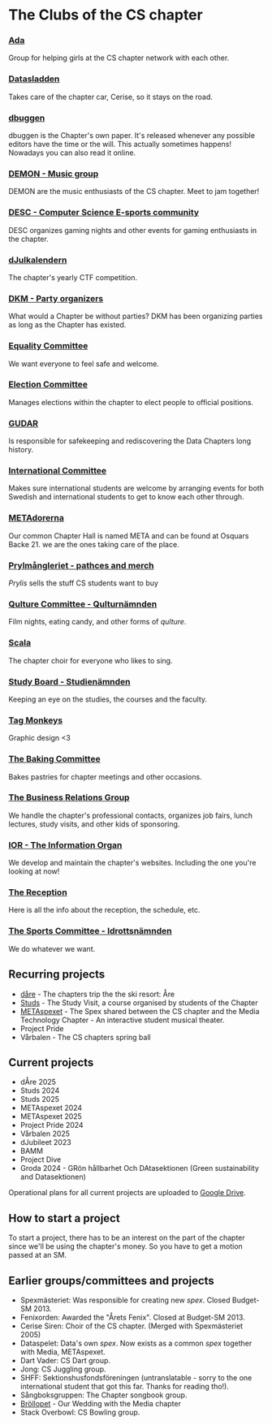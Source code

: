 # The Clubs of the CS chapter

### [Ada](/namnder/ada?lang=en)

Group for helping girls at the CS chapter network with each other.

### [Datasladden](/namnder/datasladden?lang=en)

Takes care of the chapter car, Cerise, so it stays on the road.

### [dbuggen](https://dbu.gg)

dbuggen is the Chapter's own paper. It's released whenever any possible editors have the time or the will. This actually sometimes happens! Nowadays you can also read it online.

### [DEMON - Music group](/namnder/demon?lang=en)

DEMON are the music enthusiasts of the CS chapter. Meet to jam together!

### [DESC - Computer Science E-sports community](/namnder/desc?lang=en)

DESC organizes gaming nights and other events for gaming enthusiasts in the chapter.

### [dJulkalendern](/namnder/djulkalendern?lang=en)

The chapter's yearly CTF competition. <img style="height: 1em" src="https://djulkalendern.se/images/djuldanke.svg">

### [DKM - Party organizers](/namnder/dkm?lang=en)

What would a Chapter be without parties? DKM has been organizing parties as long as the Chapter has existed.

### [Equality Committee](/namnder/jamlikhetsnamnden?lang=en)

We want everyone to feel safe and welcome.

### [Election Committee](/namnder/valberedningen?lang=en)

Manages elections within the chapter to elect people to official positions.

### [GUDAR](/namnder/gudar?lang=en)

Is responsible for safekeeping and rediscovering the Data Chapters long history.

### [International Committee](/namnder/internationellanamnden?lang=en)

Makes sure international students are welcome by arranging events for both Swedish and international students to get to know each other through.

### [METAdorerna](/namnder/metadorerna?lang=en)

Our common Chapter Hall is named META and can be found at Osquars Backe 21. we are the ones taking care of the place.

### [Prylmångleriet - pathces and merch](/namnder/prylmangleriet?lang=en)

_Prylis_ sells the stuff CS students want to buy

### [Qulture Committee - Qulturnämnden](/namnder/qulturnamnden?lang=en)

Film nights, eating candy, and other forms of _qulture_.

### [Scala](/namnder/scala?lang=en)

The chapter choir for everyone who likes to sing.

### [Study Board - Studienämnden](/namnder/studienamnden?lang=en)

Keeping an eye on the studies, the courses and the faculty.

### [Tag Monkeys](/namnder/tag-monkeys?lang=en)

Graphic design <3

### [The Baking Committee](/namnder/baknamnden?lang=en)

Bakes pastries for chapter meetings and other occasions.

### [The Business Relations Group](/namnder/naringslivsgruppen?lang=en)

We handle the chapter's professional contacts, organizes job fairs, lunch lectures, study visits, and other kids of sponsoring.

### [IOR - The Information Organ](/namnder/informationsorganet?lang=en)

We develop and maintain the chapter's websites. Including the one you're looking at now!

### [The Reception](/namnder/mottagningen?lang=en)

Here is all the info about the reception, the schedule, etc.

### [The Sports Committee - Idrottsnämnden](/namnder/idrottsnamnden?lang=en)

We do whatever we want.

## Recurring projects

- [dåre](https://dåre.se) - The chapters trip the the ski resort: Åre
- [Studs](https://studieresan.se) - The Study Visit, a course organised by students of the Chapter
- [METAspexet](https://metaspexet.se) - The Spex shared between the CS chapter and the Media Technology Chapter - An interactive student musical theater.
- Project Pride
- Vårbalen - The CS chapters spring ball

## Current projects

- dÅre 2025
- Studs 2024
- Studs 2025
- METAspexet 2024
- METAspexet 2025
- Project Pride 2024
- Vårbalen 2025
- dJubileet 2023
- BAMM
- Project Dive
- Groda 2024 - GRön hållbarhet Och DAtasektionen (Green sustainability and Datasektionen)

Operational plans for all current projects are uploaded to [Google Drive](https://dsekt.se/vp-projekt).

## How to start a project

To start a project, there has to be an interest on the part of the chapter since we'll be using the chapter's money.
So you have to get a motion passed at an SM.

## Earlier groups/committees and projects

- Spexmästeriet: Was responsible for creating new _spex_. Closed Budget-SM 2013.
- Fenixorden: Awarded the "Årets Fenix". Closed at Budget-SM 2013.
- Cerise Siren: Choir of the CS chapter. (Merged with Spexmästeriet 2005)
- Dataspelet: Data's own _spex_. Now exists as a common _spex_ together with Media, METAspexet.
- Dart Vader: CS Dart group.
- Jong: CS Juggling group.
- SHFF: Sektionshusfondsföreningen (untranslatable - sorry to the one international student that got this far. Thanks for reading tho!).
- Sångboksgruppen: The Chapter songbook group.
- [Bröllopet](https://www.facebook.com/brollopet2017) - Our Wedding with the Media chapter
- Stack Overbowl: CS Bowling group.

